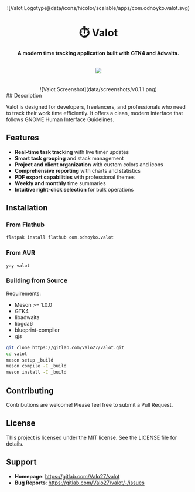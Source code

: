 <div align="center" margin-bottom="40px;">
    ![Valot Logotype](data/icons/hicolor/scalable/apps/com.odnoyko.valot.svg)
 <h1>⏱️ Valot</h1>
 <strong>A modern time tracking application built with GTK4 and Adwaita.</strong>
</div>
<br>
<div class="ignore-css">
 <p align="center">
  <a href="https://matrix.to/#/#Valot:matrix.org"><img src="https://img.shields.io/badge/Matrix-Join-brightgreen"></a>
 </p>
</div>
<br>
<div align="center">
    ![Valot Screenshot](data/screenshots/v0.1.1.png)
</div>
## Description

Valot is designed for developers, freelancers, and professionals who need to track their work time efficiently. It offers a clean, modern interface that follows GNOME Human Interface Guidelines.

## Features

- **Real-time task tracking** with live timer updates
- **Smart task grouping** and stack management  
- **Project and client organization** with custom colors and icons
- **Comprehensive reporting** with charts and statistics
- **PDF export capabilities** with professional themes
- **Weekly and monthly** time summaries
- **Intuitive right-click selection** for bulk operations

## Installation

### From Flathub

```bash
flatpak install flathub com.odnoyko.valot
```

### From AUR

```bash
yay valot
```

### Building from Source

Requirements:
- Meson >= 1.0.0
- GTK4
- libadwaita
- libgda6
- blueprint-compiler
- gjs

```bash
git clone https://gitlab.com/Valo27/valot.git
cd valot
meson setup _build
meson compile -C _build
meson install -C _build
```

## Contributing

Contributions are welcome! Please feel free to submit a Pull Request.

## License

This project is licensed under the MIT license. See the LICENSE file for details.

## Support

- **Homepage**: https://gitlab.com/Valo27/valot
- **Bug Reports**: https://gitlab.com/Valo27/valot/-/issues

